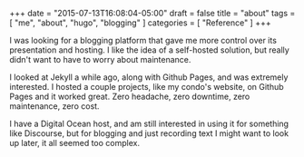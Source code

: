 +++
date = "2015-07-13T16:08:04-05:00"
draft = false
title = "about"
tags = [ "me", "about", "hugo", "blogging" ]
categories = [ "Reference" ]
+++

I was looking for a blogging platform that gave me more control over its presentation and hosting.  I like the idea of a
self-hosted solution, but really didn't want to have to worry about maintenance.

I looked at Jekyll a while ago, along with Github Pages, and was extremely interested.  I hosted a couple projects, like my condo's website,
 on Github Pages and it worked great.  Zero headache, zero downtime, zero maintenance, zero cost.
 
 I have a Digital Ocean host, and am still interested in using it for something like Discourse, but for blogging and just recording text I might
 want to look up later, it all seemed too complex.